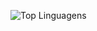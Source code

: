 ![Top Linguagens](https://github-readme-stats.vercel.app/api/top-langs/?username=jandersonbarboza&layout=compact&theme=github_dark)
